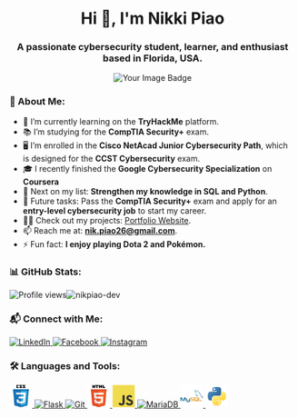 <h1 align="center">Hi 👋, I'm Nikki Piao</h1>
<h3 align="center">A passionate cybersecurity student, learner, and enthusiast based in Florida, USA.</h3>

<p align="center">
  <img src="https://tryhackme-badges.s3.amazonaws.com/np430.png" alt="Your Image Badge" />
</p>

### 🚀 About Me:  
- 🌱 I’m currently learning on the **TryHackMe** platform.  
- 📚 I’m studying for the **CompTIA Security+** exam.  
- 🖥️ I’m enrolled in the **Cisco NetAcad Junior Cybersecurity Path**, which is designed for the **CCST Cybersecurity** exam.   
- 🎓 I recently finished the **Google Cybersecurity Specialization** on **Coursera**
- 🎯 Next on my list: **Strengthen my knowledge in SQL and Python**.
- 📝 Future tasks: Pass the **CompTIA Security+** exam and apply for an **entry-level cybersecurity job** to start my career.  
- 👨‍💻 Check out my projects: [Portfolio Website](https://nikpiao-dev.github.io/web-portfolio/).  
- 📫 Reach me at: **nik.piao26@gmail.com**.  
- ⚡ Fun fact: **I enjoy playing Dota 2 and Pokémon.**


### 📊 GitHub Stats: 
<p>
  <img align="left" src="https://komarev.com/ghpvc/?username=nikpiao-dev&label=Profile%20views&color=0e75b6&style=flat" alt="Profile views" />
  <img align="left" src="https://github-readme-stats.vercel.app/api/top-langs?username=nikpiao-dev&show_icons=true&locale=en&layout=compact" alt="nikpiao-dev" />
</p>

<br />

### 📬 Connect with Me:
<p align="left">
  <a href="https://linkedin.com/in/nikki-piao/" target="_blank">
    <img src="https://raw.githubusercontent.com/rahuldkjain/github-profile-readme-generator/master/src/images/icons/Social/linked-in-alt.svg" alt="LinkedIn" height="30" width="40" />
  </a>
  <a href="https://fb.com/nik.piao/" target="_blank">
    <img src="https://raw.githubusercontent.com/rahuldkjain/github-profile-readme-generator/master/src/images/icons/Social/facebook.svg" alt="Facebook" height="30" width="40" />
  </a>
  <a href="https://instagram.com/nikp22" target="_blank">
    <img src="https://raw.githubusercontent.com/rahuldkjain/github-profile-readme-generator/master/src/images/icons/Social/instagram.svg" alt="Instagram" height="30" width="40" />
  </a>
</p>

### 🛠️ Languages and Tools:
<p align="left">
  <a href="https://www.w3schools.com/css/" target="_blank" rel="noreferrer">
    <img src="https://raw.githubusercontent.com/devicons/devicon/master/icons/css3/css3-original-wordmark.svg" alt="CSS3" width="40" height="40"/>
  </a>
  <a href="https://flask.palletsprojects.com/" target="_blank" rel="noreferrer">
    <img src="https://www.vectorlogo.zone/logos/pocoo_flask/pocoo_flask-icon.svg" alt="Flask" width="40" height="40"/>
  </a>
  <a href="https://git-scm.com/" target="_blank" rel="noreferrer">
    <img src="https://www.vectorlogo.zone/logos/git-scm/git-scm-icon.svg" alt="Git" width="40" height="40"/>
  </a>
  <a href="https://www.w3.org/html/" target="_blank" rel="noreferrer">
    <img src="https://raw.githubusercontent.com/devicons/devicon/master/icons/html5/html5-original-wordmark.svg" alt="HTML5" width="40" height="40"/>
  </a>
  <a href="https://developer.mozilla.org/en-US/docs/Web/JavaScript" target="_blank" rel="noreferrer">
    <img src="https://raw.githubusercontent.com/devicons/devicon/master/icons/javascript/javascript-original.svg" alt="JavaScript" width="40" height="40"/>
  </a>
  <a href="https://mariadb.org/" target="_blank" rel="noreferrer">
    <img src="https://www.vectorlogo.zone/logos/mariadb/mariadb-icon.svg" alt="MariaDB" width="40" height="40"/>
  </a>
  <a href="https://www.mysql.com/" target="_blank" rel="noreferrer">
    <img src="https://raw.githubusercontent.com/devicons/devicon/master/icons/mysql/mysql-original-wordmark.svg" alt="MySQL" width="40" height="40"/>
  </a>
  <a href="https://www.python.org" target="_blank" rel="noreferrer">
    <img src="https://raw.githubusercontent.com/devicons/devicon/master/icons/python/python-original.svg" alt="Python" width="40" height="40"/>
  </a>
</p>
